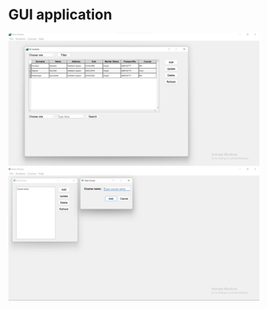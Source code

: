 # GUI application 

![Application screenshot](
    https://github.com/apayziev/GUI-application-with-Python-and-Qt5/blob/f21cf6bd98c674ced888532a241140d9461182d8/images/screenshot.png
)
![Application screenshot](
    https://github.com/apayziev/GUI-application-with-Python-and-Qt5/blob/main/courses-viw.png
)
